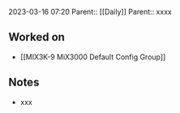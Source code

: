2023-03-16 07:20
Parent:: [[Daily]] 
Parent:: xxxx





## Worked on

- [[MIX3K-9 MiX3000 Default Config Group]]

## Notes

- xxx





